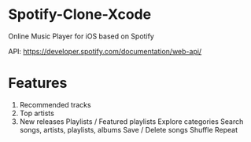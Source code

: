 # Spotify-Clone-Xcode

Online Music Player for iOS based on Spotify

API: https://developer.spotify.com/documentation/web-api/



# Features

1. Recommended tracks
2. Top artists
3. New releases
Playlists / Featured playlists
Explore categories
Search songs, artists, playlists, albums
Save / Delete songs
Shuffle
Repeat

